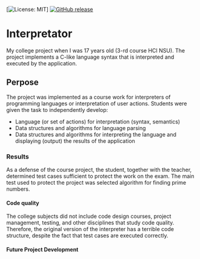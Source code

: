 [![License: MIT](https://img.shields.io/github/license/Akeloya/interpretator)]
[![GitHub release](https://img.shields.io/github/v/release/Akeloya/Interpretator.svg)](https://github.com/Akeloya/Interpretator/releases/latest)

# Interpretator
My college project when I was 17 years old (3-rd course HCI NSU). The project implements a C-like language syntax that is interpreted and executed by the application.

## Perpose

The project was implemented as a course work for interpreters of programming languages or interpretation of user actions. Students were given the task to independently develop:
- Language (or set of actions) for interpretation (syntax, semantics)
- Data structures and algorithms for language parsing
- Data structures and algorithms for interpreting the language and displaying (output) the results of the application

### Results

As a defense of the course project, the student, together with the teacher, determined test cases sufficient to protect the work on the exam. The main test used to protect the project was selected algorithm for finding prime numbers.

#### Code quality

The college subjects did not include code design courses, project management, testing, and other disciplines that study code quality. Therefore, the original version of the interpreter has a terrible code structure, despite the fact that test cases are executed correctly.

#### Future Project Development

